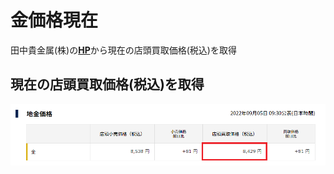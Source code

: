 # 金価格現在
田中貴金属(株)の[**HP**](https://gold.tanaka.co.jp/commodity/souba/d-gold.php)から現在の店頭買取価格(税込)を取得
<br>
## 現在の店頭買取価格(税込)を取得
![金価格現在](./Goldprice-Current.png)

